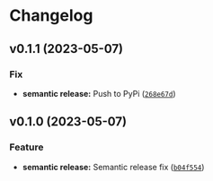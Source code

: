 # Changelog

<!--next-version-placeholder-->

## v0.1.1 (2023-05-07)
### Fix
* **semantic release:** Push to PyPi ([`268e67d`](https://github.com/maltemelzer/alpha-trader-python/commit/268e67d05ba9c42344993ced410192c3942848c2))

## v0.1.0 (2023-05-07)
### Feature
* **semantic release:** Semantic release fix ([`b04f554`](https://github.com/maltemelzer/alpha-trader-python/commit/b04f554467332fd5b8e38b5d7d87a5bba0377698))
